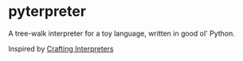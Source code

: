 # pyterpreter
A tree-walk interpreter for a toy language, written in good ol' Python.

Inspired by [Crafting Interpreters](https://craftinginterpreters.com "Crafting Interpreters")
